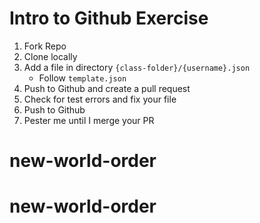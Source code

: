 # Intro to Github Exercise

1. Fork Repo
2. Clone locally
3. Add a file in directory `{class-folder}/{username}.json`
    - Follow `template.json`
4. Push to Github and create a pull request
5. Check for test errors and fix your file
6. Push to Github
7. Pester me until I merge your PR
# new-world-order
# new-world-order

